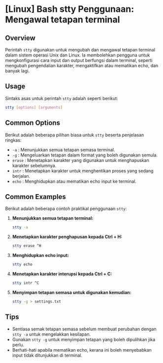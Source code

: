 # [Linux] Bash stty Penggunaan: Mengawal tetapan terminal

## Overview
Perintah `stty` digunakan untuk mengubah dan mengawal tetapan terminal dalam sistem operasi Unix dan Linux. Ia membolehkan pengguna untuk mengkonfigurasi cara input dan output berfungsi dalam terminal, seperti mengubah pengendalian karakter, mengaktifkan atau mematikan echo, dan banyak lagi.

## Usage
Sintaks asas untuk perintah `stty` adalah seperti berikut:

```bash
stty [options] [arguments]
```

## Common Options
Berikut adalah beberapa pilihan biasa untuk `stty` beserta penjelasan ringkas:

- `-a` : Menunjukkan semua tetapan semasa terminal.
- `-g` : Mengeluarkan tetapan dalam format yang boleh digunakan semula.
- `erase` : Menetapkan karakter yang digunakan untuk menghapuskan karakter sebelumnya.
- `intr` : Menetapkan karakter untuk menghentikan proses yang sedang berjalan.
- `echo` : Menghidupkan atau mematikan echo input ke terminal.

## Common Examples
Berikut adalah beberapa contoh praktikal penggunaan `stty`:

1. **Menunjukkan semua tetapan terminal:**
   ```bash
   stty -a
   ```

2. **Menetapkan karakter penghapusan kepada Ctrl + H:**
   ```bash
   stty erase ^H
   ```

3. **Menghidupkan echo input:**
   ```bash
   stty echo
   ```

4. **Menetapkan karakter interupsi kepada Ctrl + C:**
   ```bash
   stty intr ^C
   ```

5. **Menyimpan tetapan semasa untuk digunakan kemudian:**
   ```bash
   stty -g > settings.txt
   ```

## Tips
- Sentiasa semak tetapan semasa sebelum membuat perubahan dengan `stty -a` untuk mengelakkan kesilapan.
- Gunakan `stty -g` untuk menyimpan tetapan yang boleh dipulihkan jika perlu.
- Berhati-hati apabila mematikan echo, kerana ini boleh menyebabkan input tidak ditunjukkan di terminal.